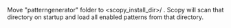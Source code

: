 Move "patterngenerator" folder to <scopy_install_dir>/ . Scopy will scan that directory on startup and load all enabled patterns from that directory.
